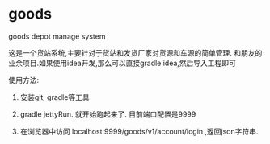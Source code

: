 # goods
goods depot manage system

这是一个货站系统,主要针对于货站和发货厂家对货源和车源的简单管理. 和朋友的业余项目.如果使用idea开发,那么可以直接gradle idea,然后导入工程即可

使用方法:

1. 安装git, gradle等工具

2. gradle jettyRun. 就开始跑起来了. 目前端口配置是9999

3. 在浏览器中访问 localhost:9999/goods/v1/account/login ,返回json字符串.




